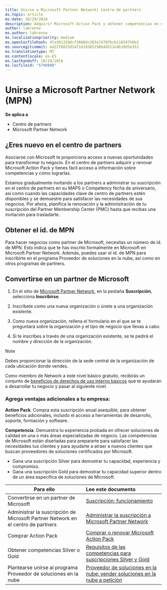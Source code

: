 ```yaml
---
title: Unirse a Microsoft Partner Network| Centro de partners
ms.topic: article
ms.date: 10/29/2018
description: Adquirir Microsoft Action Pack y obtener competencias en el Centro de partners
author: labrenne
ms.author: labrenne
ms.localizationpriority: medium
ms.openlocfilehash: 4fa391339dcf3660dc283a7478fbcb11654756b2
ms.sourcegitcommit: ed22f6825d3af1d19385198b4d511e4b39d5e353
ms.translationtype: MT
ms.contentlocale: es-ES
ms.lasthandoff: 10/29/2018
ms.locfileid: "5796998"
---
```

# <a name="join-the-microsoft-partner-network-mpn"></a>Unirse a Microsoft Partner Network (MPN)

**Se aplica a**

-  Centro de partners
-  Microsoft Partner Network

## <a name="new-to-the-partner-center"></a>¿Eres nuevo en el centro de partners

 Asociarse con Microsoft te proporciona acceso a nuevas oportunidades para transformar tu negocio. En el centro de partners adquirir y renovar Microsoft Action Pack y tienes fácil acceso a información sobre competencias y cómo lograrlas.

 Estamos gradualmente invitando a los partners a administrar su suscripción en el centro de partners en su MAPS o Competency fecha de aniversario, así como cuando las capacidades clave de centro de partners estén disponibles y se demuestre para satisfacer las necesidades de sus negocios.  Por ahora, planifica la renovación y la administración de tu suscripción del Partner Membership Center (PMC) hasta que recibas una invitación para trasladarte.

## <a name="get-your-mpn-id"></a>Obtener el id. de MPN

Para hacer negocios como partner de Microsoft, necesitas un número de id. de MPN. Esto indica que te has inscrito formalmente en Microsoft en Microsoft Partner Network. Además, puedes usar el id. de MPN para inscribirte en el programa Proveedor de soluciones en la nube, así como en otros programas de partners.  

## <a name="become-a-microsoft-partner"></a>Convertirse en un partner de Microsoft

1.  En el sitio de [Microsoft Partner Network](https://partner.microsoft.com/en-us/membership), en la pestaña **Suscripción**, selecciona **Inscribirse**. 

2.  Inscríbete como una nueva organización o únete a una organización existente.

3.  Como nueva organización, rellena el formulario en el que se te preguntará sobre la organización y el tipo de negocio que llevas a cabo.

4.  Si te inscribes a través de una organización existente, se te pedirá el nombre y dirección de la organización.

> [!NOTE]  
>  Debes proporcionar la dirección de la sede central de la organización de cada ubicación donde vendes.

Como miembro de Network a este nivel básico gratuito, recibirás un conjunto de [beneficios de derechos de uso interno básicos](https://partner.microsoft.com/membership/core-benefits) que te ayudarán a desarrollar tu negocio y pasar al siguiente nivel. 

### <a name="add-additional-benefits-to-your-business"></a>Agrega ventajas adicionales a tu empresa: 

**Action Pack**. Compra esta suscripción anual asequible, para obtener beneficios adicionales, incluido el acceso a herramientas de desarrollo, soporte, formación y software.

**Competencia**. Demuestra tu experiencia probada en ofrecer soluciones de calidad en una o más áreas especializadas de negocio. Las competencias de Microsoft están diseñadas para prepararte para satisfacer las necesidades tus clientes y para ayudarte a atraer a nuevos clientes que buscan proveedores de soluciones certificados por Microsoft. 

- Gana una suscripción Silver para demostrar tu capacidad, experiencia y compromiso.
- Gana una suscripción Gold para demostrar tu capacidad superior dentro de un área específica de soluciones de Microsoft.

|**Para ello**   |**Lee este documento**   |
|------------------|:---------------|
|Convertirse en un partner de Microsoft|[Suscripción: funcionamiento](https://partner.microsoft.com/membership/how-it-works)|
Administrar la suscripción de Microsoft Partner Network en el centro de partners   |[Administrar la suscripción a Microsoft Partner Network](mpn-overview.md)
|Comprar Action Pack   |[Comprar o renovar Microsoft Action Pack](https://msdn.microsoft.com/partner-center/mpn-get-action-pack)|
|Obtener competencias Silver o Gold   |[Requisitos de las competencias para suscripciones Silver y Gold](https://msdn.microsoft.com/en-us/partner-center/learn-about-competencies)|
|Plantearse unirse al programa Proveedor de soluciones en la nube|[Proveedor de soluciones en la nube: vender soluciones en la nube a petición](csp-overview.md)|
